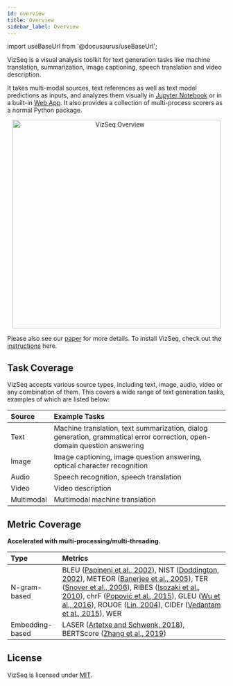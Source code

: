 ```yaml
---
id: overview
title: Overview
sidebar_label: Overview
---
```


import useBaseUrl from '@docusaurus/useBaseUrl';

VizSeq is a visual analysis toolkit for text generation tasks like machine translation, summarization, image captioning,
speech translation and video description. 

It takes multi-modal sources, text references as well as text model predictions as inputs, and analyzes them visually
in [Jupyter Notebook](getting_started/ipynb_example) or in a built-in [Web App](getting_started/web_app_example). It also provides a collection of multi-process scorers as a normal
Python package.



<p align="center">
  <img src={useBaseUrl('img/overview.png')} alt="VizSeq Overview" width="480" class="center" />
</p>

Please also see our [paper](https://arxiv.org/pdf/1909.05424.pdf) for more details. To install VizSeq, check out the [instructions](getting_started/installation) here.

## Task Coverage
VizSeq accepts various source types, including text, image, audio, video or any combination of them. This covers a wide range of text
generation tasks, examples of which are listed below:

| Source | Example Tasks |
| :--- | :--- |
| Text | Machine translation, text summarization, dialog generation, grammatical error correction, open-domain question answering |
| Image | Image captioning, image question answering, optical character recognition                                                |
| Audio | Speech recognition, speech translation                                                                                   |
| Video | Video description                                                                                                        |
| Multimodal | Multimodal machine translation

## Metric Coverage
**Accelerated with multi-processing/multi-threading.**

| Type | Metrics |
| :--- | :--- |
| N-gram-based | BLEU ([Papineni et al., 2002](https://www.aclweb.org/anthology/P02-1040)), NIST ([Doddington, 2002](http://www.mt-archive.info/HLT-2002-Doddington.pdf)), METEOR ([Banerjee et al., 2005](https://www.aclweb.org/anthology/W05-0909)), TER ([Snover et al., 2006](http://mt-archive.info/AMTA-2006-Snover.pdf)), RIBES ([Isozaki et al., 2010](https://www.aclweb.org/anthology/D10-1092)), chrF ([Popović et al., 2015](https://www.aclweb.org/anthology/W15-3049)), GLEU ([Wu et al., 2016](https://arxiv.org/pdf/1609.08144.pdf)), ROUGE ([Lin, 2004](https://www.aclweb.org/anthology/W04-1013)), CIDEr ([Vedantam et al., 2015](https://www.cv-foundation.org/openaccess/content_cvpr_2015/papers/Vedantam_CIDEr_Consensus-Based_Image_2015_CVPR_paper.pdf)), WER |
| Embedding-based | LASER ([Artetxe and Schwenk, 2018](https://arxiv.org/pdf/1812.10464.pdf)), BERTScore ([Zhang et al., 2019](https://arxiv.org/pdf/1904.09675.pdf)) |

## License

VizSeq is licensed under [MIT](https://github.com/facebookresearch/vizseq/blob/master/LICENSE).
